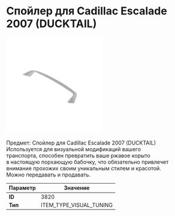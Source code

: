 # Спойлер для Cadillac Escalade 2007 (DUCKTAIL)

![Item Image](../img/3820.webp?raw=true)

Предмет: Спойлер для Cadillac Escalade 2007 (DUCKTAIL)<br>Используется для визуальной модификаций вашего<br>транспорта, способен превратить ваше ржавое корыто<br>в настоящую порхающую бабочку, что обязательно привлечет<br>внимание прохожих своим уникальным стилем и красотой.<br>Можно передавать и продавать.


| Параметр | Значение |
|----------|----------|
| **ID** | 3820 |
| **Тип** | ITEM_TYPE_VISUAL_TUNING |

